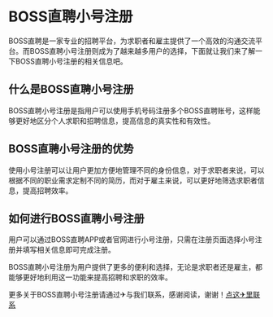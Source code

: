 # BOSS直聘小号注册

BOSS直聘是一家专业的招聘平台，为求职者和雇主提供了一个高效的沟通交流平台。而BOSS直聘小号注册则成为了越来越多用户的选择，下面就让我们来了解一下BOSS直聘小号注册的相关信息吧。

## 什么是BOSS直聘小号注册

BOSS直聘小号注册是指用户可以使用手机号码注册多个BOSS直聘账号，这样能够更好地区分个人求职和招聘信息，提高信息的真实性和有效性。

## BOSS直聘小号注册的优势

使用小号注册可以让用户更加方便地管理不同的身份信息，对于求职者来说，可以根据不同的职业需求定制不同的简历，而对于雇主来说，可以更好地筛选求职者信息，提高招聘效率。

## 如何进行BOSS直聘小号注册

用户可以通过BOSS直聘APP或者官网进行小号注册，只需在注册页面选择小号注册并填写相关信息即可完成注册。

BOSS直聘小号注册为用户提供了更多的便利和选择，无论是求职者还是雇主，都能够更好地利用这一功能来提高招聘和求职的效率。

更多关于BOSS直聘小号注册请通过✈与我们联系，感谢阅读，谢谢！[点这✈里联系](https://ss.k02.cc)